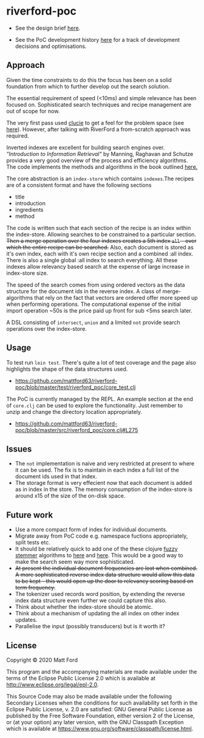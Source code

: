 # riverford-poc

- See the design brief [here](https://github.com/riverford/recipe-search-tech-test).

- See the PoC development history
[here](https://github.com/mattford63/riverford-poc/commits/master) for
a track of development decisions and optimisations.

## Approach

Given the time constraints to do this the focus has been on a solid
foundation from which to further develop out the search solution.

The essential requirement of speed (<10ms) and simple relevance has been
focused on. Sophisticated search techniques and recipe management are
out of scope for now.

The very first pass used
[clucie](https://github.com/federkasten/clucie) to get a feel for the
problem space (see
[here](https://github.com/mattford63/riverford-poc/blob/b7f7e4901a762d387f80943af4aab2c49d9601b7/src/riverford_poc/core.clj)).
However, after talking with RiverFord a from-scratch approach was
required.

Inverted indexes are excellent for building search engines
over. _"Introduction to Information Retrieval"_ by Manning, Raghavan
and Schutze provides a very good overview of the process and
efficiency algorithms.  The code implements the methods and algorithms
in the book outlined
[here.](https://nlp.stanford.edu/IR-book/html/htmledition/a-first-take-at-building-an-inverted-index-1.html)

The core abstraction is an `index-store` which contains `indexes`.The
recipes are of a consistent format and have the following sections

- title
- introduction
- ingredients
- method

The code is written such that each section of the recipe is an index
within the index-store.  Allowing searches to be constrained to a
particular section.  ~~Then a merge operation over the four indexes
creates a 5th index `all` - over which the entire recipe can be
searched.~~ Also, each document is stored as it's own index, each with
it's own recipe section and a combined :all index.  There is also a
single global :all index to search everything.  All these indexes
allow relevancy based search at the expense of large increase in
index-store size.

The speed of the search comes from using ordered vectors as the data
structure for the document ids in the reverse index. A class of
merge-algorithms that rely on the fact that vectors are ordered offer
more speed up when performing operations.  The computational expense
of the initial import operation ~50s is the price paid up front for
sub <5ms search later.

A DSL consisting of `intersect`, `union` and a limited `not` provide
search operations over the index-store.

## Usage

To test run `lein test`.  There's quite a lot of test coverage and the
page also highlights the shape of the data structures used.

- https://github.com/mattford63/riverford-poc/blob/master/test/riverford_poc/core_test.clj

The PoC is currently managed by the REPL. An example section at the
end of `core.clj` can be used to explore the functionality.  Just
remember to unzip and change the directory location appropriately.

- https://github.com/mattford63/riverford-poc/blob/master/src/riverford_poc/core.clj#L275

## Issues

- The `not` implementation is naive and very restricted at present to
  where it can be used.  The fix is to maintain in each index a full
  list of the document ids used in that index.
- The storage format is very effecient now that each document is added
  as in index in the store.  The memory consumption of the index-store
  is around x15 of the size of the on-disk space.


## Future work

- Use a more compact form of index for individual documents.
- Migrate away from PoC code e.g. namespace fuctions appropriately,
  split tests etc.
- It should be relatively quick to add one of the these clojure
  [fuzzy stemmer](https://yomguithereal.github.io/clj-fuzzy/clojure.html) algorithms to
  [here](https://github.com/mattford63/riverford-poc/blob/master/src/riverford_poc/core.clj#L76)
  and
  [here](https://github.com/mattford63/riverford-poc/blob/master/src/riverford_poc/core.clj#L174).
  This would be a good way to make the search seem way more sophisticated.
- ~~At present the individual document frequencies are lost when
  combined. A more sophisticated reverse index data structure would
  allow this data to be kept - this would open up the door to
  relevancy scoring based on term frequency.~~
- The tokenizer used records word position, by extending the reverse
  index data structure even further we could capture this also.
- Think about whether the index-store should be atomic.
- Think about a mechanism of updating the all index on other index updates.
- Parallelise the input (possibly transducers) but is it worth it?


## License

Copyright © 2020 Matt Ford

This program and the accompanying materials are made available under the
terms of the Eclipse Public License 2.0 which is available at
http://www.eclipse.org/legal/epl-2.0.

This Source Code may also be made available under the following Secondary
Licenses when the conditions for such availability set forth in the Eclipse
Public License, v. 2.0 are satisfied: GNU General Public License as published by
the Free Software Foundation, either version 2 of the License, or (at your
option) any later version, with the GNU Classpath Exception which is available
at https://www.gnu.org/software/classpath/license.html.
